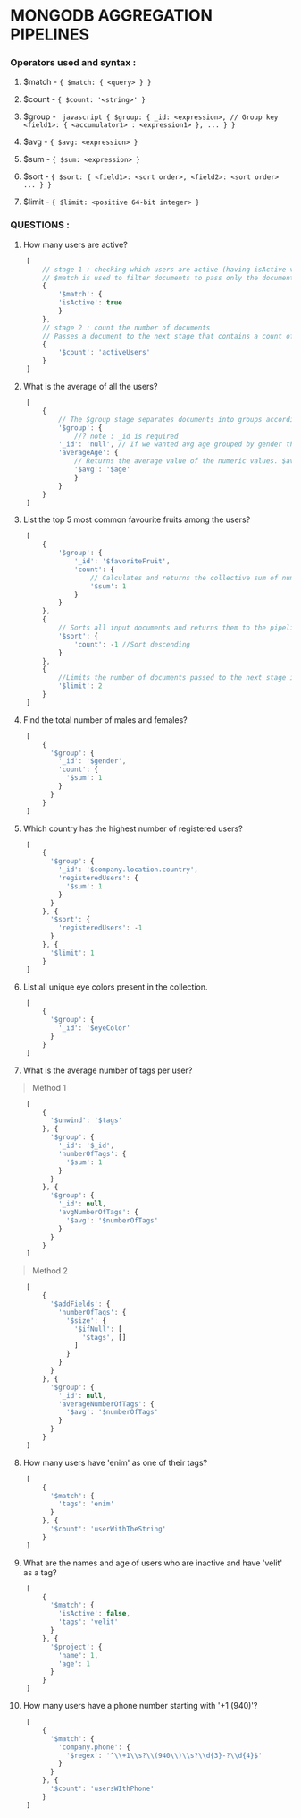 # MONGODB AGGREGATION PIPELINES

### Operators used and syntax : 

1. $match - `{ $match: { <query> } }`

2. $count - `{ $count: '<string>' }`

3. $group - ``` javascript
            {
                $group:
                {
                    _id: <expression>, // Group key 
                    <field1>: { <accumulator1> : <expression1> },
                    ...
                }
            }```

4. $avg - `{ $avg: <expression> }`

5. $sum - `{ $sum: <expression> }`

6. $sort - `{ $sort: { <field1>: <sort order>, <field2>: <sort order> ... } }`

7. $limit - `{ $limit: <positive 64-bit integer> }`

### QUESTIONS : 

1. How many users are active?

```javascript
    [
        // stage 1 : checking which users are active (having isActive value as true)
        // $match is used to filter documents to pass only the documents that match the specified conditon(s) to the next pipeline stage
        {
            '$match': {
            'isActive': true
            }
        }, 
        // stage 2 : count the number of documents
        // Passes a document to the next stage that contains a count of the number of documents input to the stage.
        {
            '$count': 'activeUsers'
        }
    ]
```

2. What is the average of all the users?

```javascript
    [
        {
            // The $group stage separates documents into groups according to a "group key".
            '$group': {
                //? note : _id is required
            '_id': 'null', // If we wanted avg age grouped by gender then change 'null' to '$gender'
            'averageAge': {
                // Returns the average value of the numeric values. $avg ignores non-numeric values.
                '$avg': '$age'
                }
            }
        }
    ]
```
3. List the top 5 most common favourite fruits among the users?

```javascript
    [
        {
            '$group': {
                '_id': '$favoriteFruit', 
                'count': {
                    // Calculates and returns the collective sum of numeric values. $sum ignores non-numeric values.
                    '$sum': 1
                }
            }
        }, 
        {
            // Sorts all input documents and returns them to the pipeline in sorted order.
            '$sort': {
                'count': -1 //Sort descending
            }
        }, 
        {
            //Limits the number of documents passed to the next stage in the pipeline.
            '$limit': 2
        }
    ]
```
4. Find the total number of males and females?

```javascript
    [
        {
          '$group': {
            '_id': '$gender', 
            'count': {
              '$sum': 1
            }
          }
        }
    ]
```

5. Which country has the highest number of registered users?

```javascript
    [
        {
          '$group': {
            '_id': '$company.location.country', 
            'registeredUsers': {
              '$sum': 1
            }
          }
        }, {
          '$sort': {
            'registeredUsers': -1
          }
        }, {
          '$limit': 1
        }
    ]
```

6. List all unique eye colors present in the collection.

```javascript
    [
        {
          '$group': {
            '_id': '$eyeColor'
          }
        }
    ]
```

7. What is the average number of tags per user?

> Method 1

```javascript
    [
        {
          '$unwind': '$tags'
        }, {
          '$group': {
            '_id': '$_id', 
            'numberOfTags': {
              '$sum': 1
            }
          }
        }, {
          '$group': {
            '_id': null, 
            'avgNumberOfTags': {
              '$avg': '$numberOfTags'
            }
          }
        }
    ]
```

> Method 2

```javascript
    [
        {
          '$addFields': {
            'numberOfTags': {
              '$size': {
                '$ifNull': [
                  '$tags', []
                ]
              }
            }
          }
        }, {
          '$group': {
            '_id': null, 
            'averageNumberOfTags': {
              '$avg': '$numberOfTags'
            }
          }
        }
    ]
```

8. How many users have 'enim' as one of their tags?

```javascript
    [
        {
          '$match': {
            'tags': 'enim'
          }
        }, {
          '$count': 'userWithTheString'
        }
    ]
```

9. What are the names and age of users who are inactive and have 'velit' as a tag?

```javascript
    [
        {
          '$match': {
            'isActive': false, 
            'tags': 'velit'
          }
        }, {
          '$project': {
            'name': 1, 
            'age': 1
          }
        }
    ]
```

10. How many users have a phone number starting with '+1 (940)'?

```javascript
    [   
        {
          '$match': {
            'company.phone': {
              '$regex': '^\\+1\\s?\\(940\\)\\s?\\d{3}-?\\d{4}$'
            }
          }
        }, {
          '$count': 'usersWIthPhone'
        }
    ]   
```